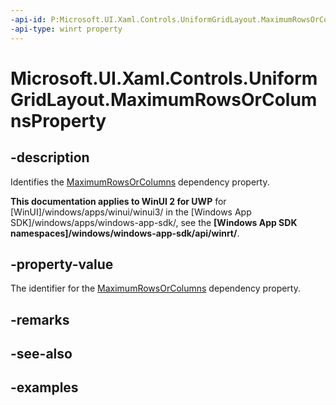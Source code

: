 ```yaml
---
-api-id: P:Microsoft.UI.Xaml.Controls.UniformGridLayout.MaximumRowsOrColumnsProperty
-api-type: winrt property
---
```


# Microsoft.UI.Xaml.Controls.UniformGridLayout.MaximumRowsOrColumnsProperty

<!--
public static Windows.UI.Xaml.DependencyProperty MaximumRowsOrColumnsProperty { get; }
-->

## -description

Identifies the [MaximumRowsOrColumns](uniformgridlayout_maximumrowsorcolumns.md) dependency property.

**This documentation applies to WinUI 2 for UWP** for [WinUI]/windows/apps/winui/winui3/ in the [Windows App SDK]/windows/apps/windows-app-sdk/, see the **[Windows App SDK namespaces]/windows/windows-app-sdk/api/winrt/**.

## -property-value

The identifier for the [MaximumRowsOrColumns](uniformgridlayout_maximumrowsorcolumns.md) dependency property.

## -remarks

## -see-also

## -examples

